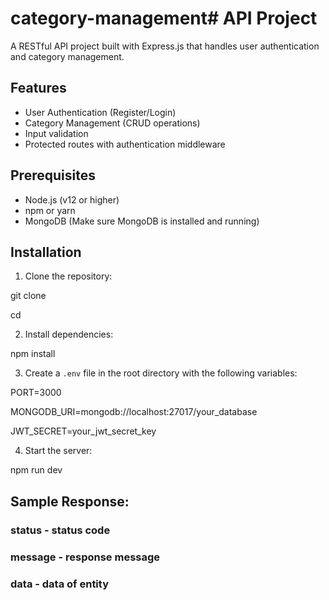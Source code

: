 # category-management# API Project

A RESTful API project built with Express.js that handles user authentication and category management.

## Features

- User Authentication (Register/Login)
- Category Management (CRUD operations)
- Input validation
- Protected routes with authentication middleware

## Prerequisites

- Node.js (v12 or higher)
- npm or yarn
- MongoDB (Make sure MongoDB is installed and running)

## Installation

1. Clone the repository:

git clone <repository-url>

cd <project-directory>


2. Install dependencies:

npm install


3. Create a `.env` file in the root directory with the following variables:


PORT=3000

MONGODB_URI=mongodb://localhost:27017/your_database

JWT_SECRET=your_jwt_secret_key


4. Start the server:

npm run dev

## Sample Response: 
### status - status code
### message - response message
### data - data of entity